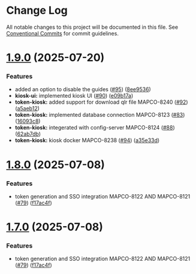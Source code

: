 # Change Log

All notable changes to this project will be documented in this file.
See [Conventional Commits](https://conventionalcommits.org) for commit guidelines.

# [1.9.0](https://github.com/MapColonies/opa-la/compare/v1.8.1...v1.9.0) (2025-07-20)


### Features

* added an option to disable the guides ([#95](https://github.com/MapColonies/opa-la/issues/95)) ([8ee9536](https://github.com/MapColonies/opa-la/commit/8ee9536d5a39ad3816d8742b606e5a4250a535d6))
* **kiosk-ui:** implemented kiosk UI ([#90](https://github.com/MapColonies/opa-la/issues/90)) ([e09b17a](https://github.com/MapColonies/opa-la/commit/e09b17af4c320957650c365d17eaca6db48e8e8d))
* **token-kiosk:** added support for download qlr file MAPCO-8240 ([#92](https://github.com/MapColonies/opa-la/issues/92)) ([a5aeb12](https://github.com/MapColonies/opa-la/commit/a5aeb120254f5bf3495248d93dcdc474fef19de3))
* **token-kiosk:** implemented database connection MAPCO-8123 ([#83](https://github.com/MapColonies/opa-la/issues/83)) ([16093c8](https://github.com/MapColonies/opa-la/commit/16093c879276fbf26f2e82adeb0f0c927f825735))
* **token-kiosk:** integerated with config-server MAPCO-8124 ([#88](https://github.com/MapColonies/opa-la/issues/88)) ([62ab7db](https://github.com/MapColonies/opa-la/commit/62ab7db28dccd28bb77bba28d65f5a12c58f9d1e))
* **token-kiosk:** kiosk docker MAPCO-8238 ([#94](https://github.com/MapColonies/opa-la/issues/94)) ([a35e33d](https://github.com/MapColonies/opa-la/commit/a35e33d81d7cb1b59526dd80bb32918291569584))





# [1.8.0](https://github.com/MapColonies/opa-la/compare/v1.6.0...v1.8.0) (2025-07-08)


### Features

* token generation and SSO integration MAPCO-8122 AND MAPCO-8121 ([#79](https://github.com/MapColonies/opa-la/issues/79)) ([f17ac4f](https://github.com/MapColonies/opa-la/commit/f17ac4f7541a68d79c7719645455f8eaf14a944f))





# [1.7.0](https://github.com/MapColonies/opa-la/compare/v1.6.0...v1.7.0) (2025-07-08)


### Features

* token generation and SSO integration MAPCO-8122 AND MAPCO-8121 ([#79](https://github.com/MapColonies/opa-la/issues/79)) ([f17ac4f](https://github.com/MapColonies/opa-la/commit/f17ac4f7541a68d79c7719645455f8eaf14a944f))
